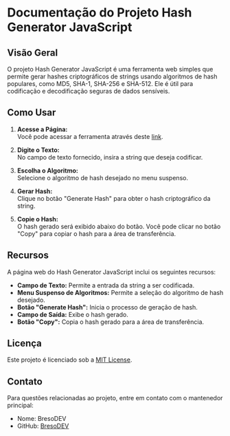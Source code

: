 # Documentação do Projeto Hash Generator JavaScript

## Visão Geral

O projeto Hash Generator JavaScript é uma ferramenta web simples que permite gerar hashes criptográficos de strings usando algoritmos de hash populares, como MD5, SHA-1, SHA-256 e SHA-512. Ele é útil para codificação e decodificação seguras de dados sensíveis.

## Como Usar

1. **Acesse a Página:**  
   Você pode acessar a ferramenta através deste [link](https://bresodev.github.io/Hash-Generator-Javascript/).

2. **Digite o Texto:**  
   No campo de texto fornecido, insira a string que deseja codificar.

3. **Escolha o Algoritmo:**  
   Selecione o algoritmo de hash desejado no menu suspenso.

4. **Gerar Hash:**  
   Clique no botão "Generate Hash" para obter o hash criptográfico da string.

5. **Copie o Hash:**  
   O hash gerado será exibido abaixo do botão. Você pode clicar no botão "Copy" para copiar o hash para a área de transferência.

## Recursos

A página web do Hash Generator JavaScript inclui os seguintes recursos:

- **Campo de Texto:** Permite a entrada da string a ser codificada.
- **Menu Suspenso de Algoritmos:** Permite a seleção do algoritmo de hash desejado.
- **Botão "Generate Hash":** Inicia o processo de geração de hash.
- **Campo de Saída:** Exibe o hash gerado.
- **Botão "Copy":** Copia o hash gerado para a área de transferência.

## Licença

Este projeto é licenciado sob a [MIT License](https://github.com/BresoDEV/Hash-Generator-Javascript/blob/main/LICENSE).

## Contato

Para questões relacionadas ao projeto, entre em contato com o mantenedor principal:

- Nome: BresoDEV
- GitHub: [BresoDEV](https://github.com/BresoDEV)
